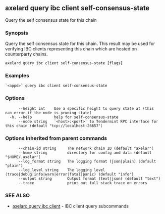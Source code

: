 ## axelard query ibc client self-consensus-state

Query the self consensus state for this chain

### Synopsis

Query the self consensus state for this chain. This result may be used for verifying IBC clients representing this chain which are hosted on counterparty chains.

```
axelard query ibc client self-consensus-state [flags]
```

### Examples

```
`<appd>` query ibc client self-consensus-state
```

### Options

```
      --height int    Use a specific height to query state at (this can error if the node is pruning state)
  -h, --help          help for self-consensus-state
      --node string   `<host>:<port>` to Tendermint RPC interface for this chain (default "tcp://localhost:26657")
```

### Options inherited from parent commands

```
      --chain-id string     The network chain ID (default "axelar")
      --home string         directory for config and data (default "$HOME/.axelar")
      --log_format string   The logging format (json|plain) (default "plain")
      --log_level string    The logging level (trace|debug|info|warn|error|fatal|panic) (default "info")
      --output string       Output format (text|json) (default "text")
      --trace               print out full stack trace on errors
```

### SEE ALSO

- [axelard query ibc client](/cli-docs/v0_31_1/axelard_query_ibc_client) - IBC client query subcommands
